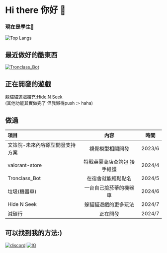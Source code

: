 Hi there 你好 👋 
===
### 現在是學生👾
![Top Langs](https://github-readme-stats.vercel.app/api/top-langs/?username=XiaXia009&layout=compact)


## 最近做好的酷東西  
[![Tronclass_Bot](https://github-readme-stats.vercel.app/api/pin/?username=XiaXia009&repo=Tronclass_Bot&theme=prussian)](https://github.com/XiaXia009/Tronclass_Bot)

## 正在開發的遊戲  
躲貓貓遊戲擴充:[Hide N Seek](https://hidenseek.app/)  
(其他功能其實做完了 但我懶得push :> haha)

## 做過  
| 項目 | 內容 | 時間 |
| :---- | :----: | :----: |
| 文策院-未來內容原型開發支持方案 | 視覺模型相關開發 | 2023/6 |
| valorant-store | 特戰英豪商店查詢包 接手維護 | 2024/4 |
| Tronclass_Bot | 在宿舍就能輕鬆點名 | 2024/5 |
| 垃圾(機器車) | 一台自己撿菸蒂的機器車 | 2024/6 |
| Hide N Seek | 躲貓貓遊戲的更多玩法 | 2024/7 |
| 減碳行 | 正在開發 | 2024/7 |

## 可以找到我的方法:)
[![discord](https://skillicons.dev/icons?i=discord)](https://discord.com/users/729170921788801074) [![IG](https://skillicons.dev/icons?i=instagram)](https://www.instagram.com/wen._.0420/)
